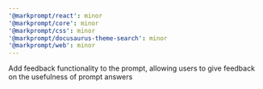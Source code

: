 ```yaml
---
'@markprompt/react': minor
'@markprompt/core': minor
'@markprompt/css': minor
'@markprompt/docusaurus-theme-search': minor
'@markprompt/web': minor
---
```


Add feedback functionality to the prompt, allowing users to give feedback on the usefulness of prompt answers
